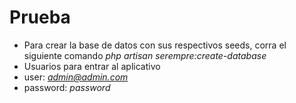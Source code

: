 # Prueba

-  Para crear la base de datos con sus respectivos seeds, corra el siguiente comando *php artisan serempre:create-database*
- Usuarios para entrar al aplicativo
- user: *admin@admin.com*
- password: *password*